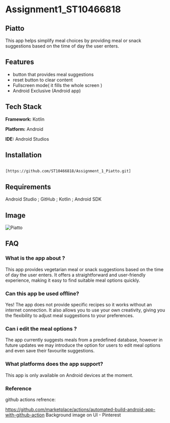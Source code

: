 # Assignment1_ST10466818
## Piatto

This app helps simplify meal choices by providing meal or snack suggestions based on the time of day the user enters.

## Features

- button that provides meal suggestions 
- reset button to clear content
- Fullscreen mode( it fills  the whole screen )
- Android Exclusive (Android app)
  
 ## Tech Stack

**Framework:** Kotlin

**Platform:** Android 
 
**IDE:** Android Studios

## Installation

```

[https://github.com/ST10466818/Assignment_1_Piatto.git] 
```
## Requirements


 Android Studio ; GitHub ; Kotlin ; Android SDK 


## Image

![Piatto](https://github.com/user-attachments/assets/5ef0d723-513c-4ae7-ab09-ed96292a7746)

## FAQ

### What is the app about ?  

This app provides vegetarian meal or snack suggestions based on the time of day the user enters. It offers a straightforward and user-friendly experience, making it easy to find suitable meal options quickly. 

### Can this app be used offline?

Yes! The app does not provide specific recipes so it works without an internet connection. It also allows you to use your own creativity, giving you the flexibility to adjust meal suggestions to your preferences.

### Can i edit the meal options ?

The app currently suggests meals from a predefined database, however in future updates we may introduce the option for users to edit meal options and even save their favourite suggestions.

### What platforms does the app support?

This app is only available on Android devices at the moment.

### Reference 
github actions refrence:

https://github.com/marketplace/actions/automated-build-android-app-with-github-action
Background image on UI - Pinterest
